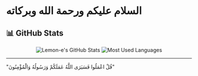 # السلام عليكم ورحمة الله وبركاته

## 📊 GitHub Stats

<div align="center">
  
![Lemon-e's GitHub Stats](https://github-readme-stats.vercel.app/api?username=Lemon-e&show_icons=true&theme=dark&hide_border=true&include_all_commits=true)
![Most Used Languages](https://github-readme-stats.vercel.app/api/top-langs/?username=Lemon-e&layout=compact&theme=dark&hide_border=true&card_width=300)

</div>

---

"قُلْ اعْمَلُوا فَسَيَرَى اللَّهُ عَمَلَكُمْ وَرَسُولُهُ وَالْمُؤْمِنُونَ"
